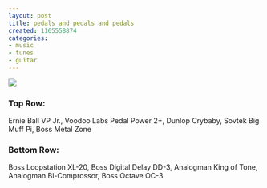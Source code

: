 ```yaml
---
layout: post
title: pedals and pedals and pedals
created: 1165558874
categories:
- music
- tunes
- guitar
---
```

<img src="http://bubblehouse.org/home/?q=system/files/12-08-06_0037.jpg"/>
<p>
<h3>Top Row:</h3>
Ernie Ball VP Jr., Voodoo Labs Pedal Power 2+, Dunlop Crybaby, Sovtek Big Muff Pi, Boss Metal Zone
</p>

<p>
<h3>Bottom Row:</h3>
Boss Loopstation XL-20, Boss Digital Delay DD-3, Analogman King of Tone, Analogman Bi-Comprossor, Boss Octave OC-3
</p>
